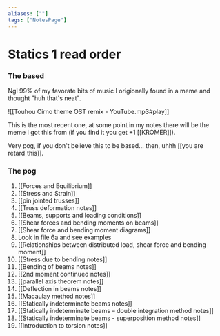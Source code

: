 ```yaml
---
aliases: [""]
tags: ["NotesPage"]
---
```


# Statics 1 read order
### The based
Ngl 99% of my favorate bits of music I origionally found in a meme and thought "huh that's neat".

![[Touhou Cirno theme OST remix - YouTube.mp3#play]]

This is the most recent one, at some point in my notes there will be the meme I got this from (if you find it you get +1 \[\[KROMER\]\]).

Very pog, if you don't believe this to be based... then, uhhh [[you are retard|this]].


### The pog
1) [[Forces and Equilibrium]]
2) [[Stress and Strain]]
3) [[pin jointed trusses]]
4) [[Truss deformation notes]]
5) [[Beams, supports and loading conditions]]
6) [[Shear forces and bending moments on beams]]
7) [[Shear force and bending moment diagrams]]
8) Look in file 6a and see examples
9) [[Relationships between distributed load, shear force and bending moment]]
10) [[Stress due to bending notes]]
11) [[Bending of beams notes]]
12) [[2nd moment continued notes]]
13) [[parallel axis theorem notes]]
14) [[Deflection in beams notes]]
15) [[Macaulay method notes]]
16) [[Statically indeterminate beams notes]]
17) [[Statically indeterminate beams – double integration method notes]]
18) [[Statically indeterminate beams - superposition method notes]]
19) [[Introduction to torsion notes]]

